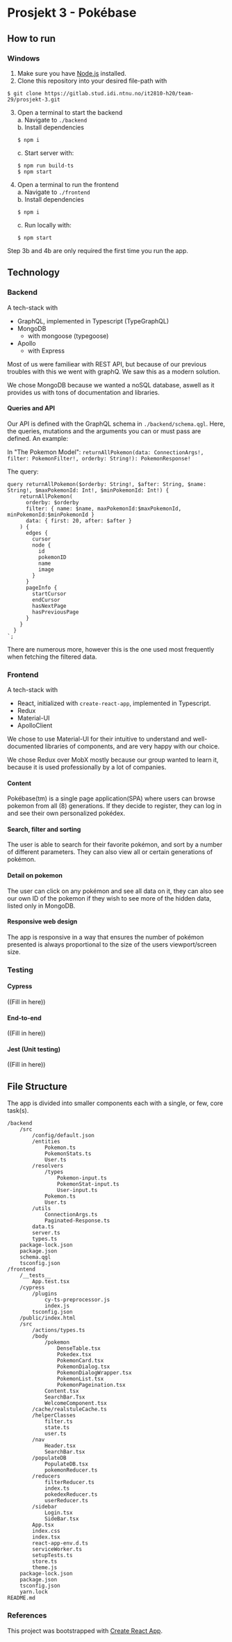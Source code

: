 # Prosjekt 3 - Pokébase

## How to run

### Windows

1. Make sure you have [Node.js](https://nodejs.org/en/) installed.
2. Clone this repository into your desired file-path with 
```
$ git clone https://gitlab.stud.idi.ntnu.no/it2810-h20/team-29/prosjekt-3.git
```
3. Open a terminal to start the backend  
    a. Navigate to `./backend`  
    b. Install dependencies  
    ```
    $ npm i
    ```
    c. Start server with:
    ```
    $ npm run build-ts
    $ npm start
    ```
4. Open a terminal to run the frontend  
    a. Navigate to `./frontend`  
    b. Install dependencies   
    ```
    $ npm i
    ```
    c. Run locally with:  
    ```
    $ npm start
    ```

Step 3b and 4b are only required the first time you run the app.

## Technology

### Backend 

A tech-stack with
- GraphQL, implemented in Typescript (TypeGraphQL)
- MongoDB
    - with mongoose (typegoose)
- Apollo
    - with Express

Most of us were familiear with REST API, but because of our previous troubles with this we went with graphQ. We saw this as a modern solution.

We chose MongoDB because we wanted a noSQL database, aswell as it provides us with tons of documentation and libraries.

#### Queries and API
Our API is defined with the GraphQL schema in `./backend/schema.qgl`. Here, the queries, mutations and the arguments you can or must pass are defined.
An example:

In "The Pokemon Model":
`returnAllPokemon(data: ConnectionArgs!, filter: PokemonFilter!, orderby: String!): PokemonResponse!`

The query:
```
query returnAllPokemon($orderby: String!, $after: String, $name: String!, $maxPokemonId: Int!, $minPokemonId: Int!) {
    returnAllPokemon(
      orderby: $orderby
      filter: { name: $name, maxPokemonId:$maxPokemonId, minPokemonId:$minPokemonId }
      data: { first: 20, after: $after }
    ) {
      edges {
        cursor
        node {
          id
          pokemonID
          name
          image
        }
      }
      pageInfo {
        startCursor
        endCursor
        hasNextPage
        hasPreviousPage
      }
    }
  }
`;
```

There are numerous more, however this is the one used most frequently when fetching the filtered data.

### Frontend

A tech-stack with
- React, initialized with `create-react-app`, implemented in Typescript. 
- Redux
- Material-UI
- ApolloClient

We chose to use Material-UI for their intuitive to understand and well-documented libraries of components, and are very happy with our choice.

We chose Redux over MobX mostly because our group wanted to learn it, because it is used professionally by a lot of companies.

#### Content
Pokébase(tm) is a single page application(SPA) where users can browse pokemon from all (8) generations. If they decide to register, they can log in and see their own personalized pokédex.

#### Search, filter and sorting
The user is able to search for their favorite pokémon, and sort by a number of different parameters. They can also view all or certain generations of pokémon.

#### Detail on pokemon
The user can click on any pokémon and see all data on it, they can also see our own ID of the pokemon if they wish to see more of the hidden data, listed only in MongoDB.

#### Responsive web design
The app is responsive in a way that ensures the number of pokémon presented is always proportional to the size of the users viewport/screen size.

### Testing

#### Cypress
((Fill in here))

#### End-to-end
((Fill in here))

#### Jest (Unit testing)
((Fill in here))

## File Structure

The app is divided into smaller components each with a single, or few, core task(s).

```
/backend
    /src
        /config/default.json
        /entities
            Pokemon.ts
            PokemonStats.ts
            User.ts
        /resolvers
            /types
                Pokemon-input.ts
                PokemonStat-input.ts
                User-input.ts
            Pokemon.ts
            User.ts
        /utils
            ConnectionArgs.ts
            Paginated-Response.ts
        data.ts
        server.ts
        types.ts
    package-lock.json
    package.json
    schema.qgl
    tsconfig.json
/frontend
    /__tests__
        App.test.tsx
    /cypress
        /plugins
            cy-ts-preprocessor.js
            index.js
        tsconfig.json
    /public/index.html
    /src
        /actions/types.ts
        /body
            /pokemon
                DenseTable.tsx
                Pokedex.tsx
                PokemonCard.tsx
                PokemonDialog.tsx
                PokemonDialogWrapper.tsx
                PokemonList.tsx
                PokemonPageination.tsx
            Content.tsx
            SearchBar.Tsx
            WelcomeComponent.tsx
        /cache/realstuleCache.ts
        /helperClasses
            filter.ts
            state.ts
            user.ts
        /nav
            Header.tsx
            SearchBar.tsx
        /populateDB
            PopulateDB.tsx
            pokemonReducer.ts
        /reducers
            filterReducer.ts
            index.ts
            pokedexReducer.ts
            userReducer.ts
        /sidebar
            Login.tsx
            SideBar.tsx
        App.tsx
        index.css
        index.tsx
        react-app-env.d.ts
        serviceWorker.ts
        setupTests.ts
        store.ts
        theme.js
    package-lock.json
    package.json
    tsconfig.json
    yarn.lock
README.md
```


### References

This project was bootstrapped with [Create React App](https://github.com/facebook/create-react-app).

